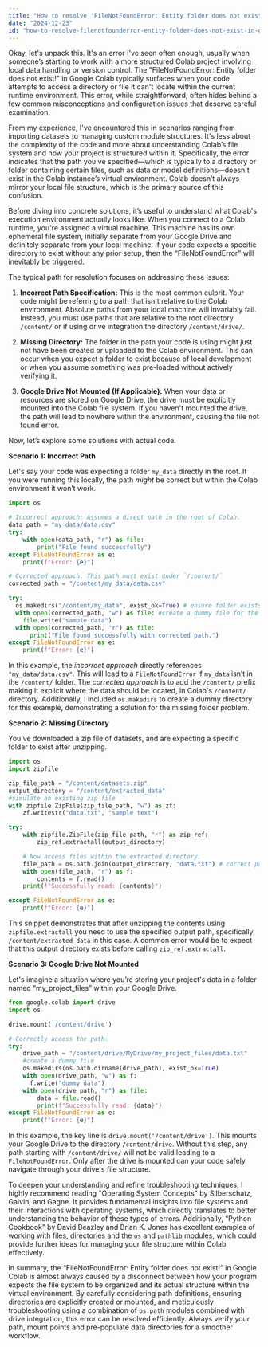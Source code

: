 ```yaml
---
title: "How to resolve 'FileNotFoundError: Entity folder does not exist!' in Google Colab?"
date: "2024-12-23"
id: "how-to-resolve-filenotfounderror-entity-folder-does-not-exist-in-google-colab"
---
```


Okay, let's unpack this. It's an error I've seen often enough, usually when someone’s starting to work with a more structured Colab project involving local data handling or version control. The "FileNotFoundError: Entity folder does not exist!" in Google Colab typically surfaces when your code attempts to access a directory or file it can't locate within the current runtime environment. This error, while straightforward, often hides behind a few common misconceptions and configuration issues that deserve careful examination.

From my experience, I've encountered this in scenarios ranging from importing datasets to managing custom module structures. It's less about the complexity of the code and more about understanding Colab’s file system and how your project is structured within it. Specifically, the error indicates that the path you've specified—which is typically to a directory or folder containing certain files, such as data or model definitions—doesn't exist in the Colab instance’s virtual environment. Colab doesn’t always mirror your local file structure, which is the primary source of this confusion.

Before diving into concrete solutions, it’s useful to understand what Colab's execution environment actually looks like. When you connect to a Colab runtime, you're assigned a virtual machine. This machine has its own ephemeral file system, initially separate from your Google Drive and definitely separate from your local machine. If your code expects a specific directory to exist without any prior setup, then the “FileNotFoundError” will inevitably be triggered.

The typical path for resolution focuses on addressing these issues:

1. **Incorrect Path Specification:** This is the most common culprit. Your code might be referring to a path that isn't relative to the Colab environment. Absolute paths from your local machine will invariably fail. Instead, you must use paths that are relative to the root directory `/content/` or if using drive integration the directory `/content/drive/`.

2. **Missing Directory:** The folder in the path your code is using might just not have been created or uploaded to the Colab environment. This can occur when you expect a folder to exist because of local development or when you assume something was pre-loaded without actively verifying it.

3. **Google Drive Not Mounted (If Applicable):** When your data or resources are stored on Google Drive, the drive must be explicitly mounted into the Colab file system. If you haven't mounted the drive, the path will lead to nowhere within the environment, causing the file not found error.

Now, let’s explore some solutions with actual code.

**Scenario 1: Incorrect Path**

Let's say your code was expecting a folder `my_data` directly in the root. If you were running this locally, the path *might* be correct but within the Colab environment it won’t work.

```python
import os

# Incorrect approach: Assumes a direct path in the root of Colab.
data_path = "my_data/data.csv"
try:
    with open(data_path, "r") as file:
        print("File found successfully")
except FileNotFoundError as e:
    print(f"Error: {e}")

# Corrected approach: This path must exist under `/content/`
corrected_path = "/content/my_data/data.csv"

try:
  os.makedirs("/content/my_data", exist_ok=True) # ensure folder exists
  with open(corrected_path, "w") as file: #create a dummy file for the example
    file.write("sample data")
  with open(corrected_path, "r") as file:
      print("File found successfully with corrected path.")
except FileNotFoundError as e:
    print(f"Error: {e}")
```

In this example, the *incorrect approach* directly references `"my_data/data.csv"`. This will lead to a `FileNotFoundError` if `my_data` isn’t in the `/content/` folder. The *corrected approach* is to add the `/content/` prefix making it explicit where the data should be located, in Colab's `/content/` directory. Additionally, I included `os.makedirs` to create a dummy directory for this example, demonstrating a solution for the missing folder problem.

**Scenario 2: Missing Directory**

You’ve downloaded a zip file of datasets, and are expecting a specific folder to exist after unzipping.

```python
import os
import zipfile

zip_file_path = "/content/datasets.zip"
output_directory = "/content/extracted_data"
#simulate an existing zip file
with zipfile.ZipFile(zip_file_path, "w") as zf:
    zf.writestr("data.txt", "sample text")

try:
    with zipfile.ZipFile(zip_file_path, "r") as zip_ref:
        zip_ref.extractall(output_directory)

    # Now access files within the extracted directory.
    file_path = os.path.join(output_directory, "data.txt") # correct path
    with open(file_path, "r") as f:
        contents = f.read()
    print(f"Successfully read: {contents}")

except FileNotFoundError as e:
    print(f"Error: {e}")
```

This snippet demonstrates that after unzipping the contents using `zipfile.extractall` you need to use the specified output path, specifically `/content/extracted_data` in this case. A common error would be to expect that this output directory exists before calling `zip_ref.extractall`.

**Scenario 3: Google Drive Not Mounted**

Let's imagine a situation where you’re storing your project's data in a folder named “my_project_files” within your Google Drive.

```python
from google.colab import drive
import os

drive.mount('/content/drive')

# Correctly access the path.
try:
    drive_path = "/content/drive/MyDrive/my_project_files/data.txt"
    #create a dummy file
    os.makedirs(os.path.dirname(drive_path), exist_ok=True)
    with open(drive_path, "w") as f:
      f.write("dummy data")
    with open(drive_path, "r") as file:
        data = file.read()
        print(f"Successfully read: {data}")
except FileNotFoundError as e:
    print(f"Error: {e}")

```

In this example, the key line is `drive.mount('/content/drive')`. This mounts your Google Drive to the directory `/content/drive`. Without this step, any path starting with `/content/drive/` will not be valid leading to a `FileNotFoundError`. Only after the drive is mounted can your code safely navigate through your drive's file structure.

To deepen your understanding and refine troubleshooting techniques, I highly recommend reading "Operating System Concepts" by Silberschatz, Galvin, and Gagne. It provides fundamental insights into file systems and their interactions with operating systems, which directly translates to better understanding the behavior of these types of errors. Additionally, “Python Cookbook” by David Beazley and Brian K. Jones has excellent examples of working with files, directories and the `os` and `pathlib` modules, which could provide further ideas for managing your file structure within Colab effectively.

In summary, the “FileNotFoundError: Entity folder does not exist!” in Google Colab is almost always caused by a disconnect between how your program expects the file system to be organized and its actual structure within the virtual environment. By carefully considering path definitions, ensuring directories are explicitly created or mounted, and meticulously troubleshooting using a combination of `os.path` modules combined with drive integration, this error can be resolved efficiently. Always verify your path, mount points and pre-populate data directories for a smoother workflow.
